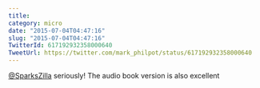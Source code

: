 ```yaml
---
title: 
category: micro
date: "2015-07-04T04:47:16"
slug: "2015-07-04T04:47:16"
TwitterId: 617192932358000640
TweetUrl: https://twitter.com/mark_philpot/status/617192932358000640
---
```


[@SparksZilla](https://twitter.com/SparksZilla) seriously! The audio book
version is also excellent
